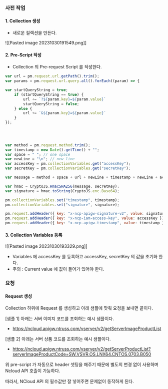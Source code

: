 
### 사전 작업

#### 1. Collection 생성
- 새로운 컬랙션을 만든다.

![[Pasted image 20231030191549.png]]


#### 2. Pre-Script 작성

- Collection 의 Pre-request Script 를 작성한다.

``` javascript
var url = pm.request.url.getPath().trim();
var params = pm.request.url.query.all().forEach((param) => {

var startQueryString = true;
	if (startQueryString == true) {
		url += `?${param.key}=${param.value}`
		startQueryString = false;
	} else {
		url += `&${param.key}=${param.value}`
	}
});

  
  

var method = pm.request.method.trim();
var timestamp = new Date().getTime() + "";
var space = " "; // one space
var newLine = "\n"; // new line
var accessKey = pm.collectionVariables.get("accessKey");
var secretKey = pm.collectionVariables.get("secretKey");

var message = method + space + url + newLine + timestamp + newLine + accessKey;

var hmac = CryptoJS.HmacSHA256(message, secretKey);
var signature = hmac.toString(CryptoJS.enc.Base64);

pm.collectionVariables.set("timestamp", timestamp);
pm.collectionVariables.set("signature", signature);

pm.request.addHeader({ key: "x-ncp-apigw-signature-v2", value: signature });
pm.request.addHeader({ key: "x-ncp-iam-access-key", value: accessKey });
pm.request.addHeader({ key: "x-ncp-apigw-timestamp", value: timestamp });

```

#### 3. Collection Variables 등록 
![[Pasted image 20231030193329.png]]

- Variables 에 accessKey 를 등록하고 accessKey, secretKey 의 값을 초기화 한다.
- 주의 : Current value 에 값이 들어가 있어야 한다.

### 요청

#### Request 생성

Collection 하위에 Request 를 생성하고 아래 샘플에 맞춰 요청을 보내면 끝이다.

[샘플 1]
아래는 서버 이미지 코드를 조회하는 예시 샘플이다.

- https://ncloud.apigw.ntruss.com/vserver/v2/getServerImageProductList

[샘플 2]
아래는 서버 상품 코드를 조회하는 예시 샘플이다.

- https://ncloud.apigw.ntruss.com/vserver/v2/getServerProductList?serverImageProductCode=SW.VSVR.OS.LNX64.CNTOS.0703.B050

위 pre-script 가 자동으로 header 셋팅을 해주기 때문에 별도의 변경 없이 사용하며 Ncloud API 호출이 가능하다.

따라서, NCloud API 의 필수값만 잘 넣어주면 문제없이 동작하게 된다.